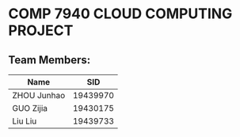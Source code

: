 # COMP 7940 CLOUD COMPUTING PROJECT

## Team Members:    
| Name | SID |
|---|---|
| ZHOU Junhao  | 19439970  |
| GUO  Zijia  | 19430175  |
|  Liu  Liu | 19439733  |

